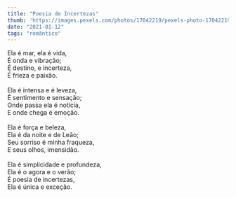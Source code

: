 ```yaml
---
title: "Poesia de Incertezas"
thumb: 'https://images.pexels.com/photos/17042219/pexels-photo-17042219/free-photo-of-back-view-of-a-brunette-walking-in-a-dry-grass-field.jpeg'
date: "2021-01-12"
tags: "romântico"
---
```

Ela é mar, ela é vida,  
É onda e vibração;  
É destino, e incerteza,  
É frieza e paixão.  
<br />
Ela é intensa e é leveza,  
É sentimento e sensação;  
Onde passa ela é notícia,  
E onde chega é emoção.  
<br />
Ela é força e beleza,  
Ela é da noite e de Leão;  
Seu sorriso é minha fraqueza,  
E seus olhos, imensidão.  
<br />
Ela é simplicidade e profundeza,  
Ela é o agora e o verão;  
É poesia de incertezas,  
Ela é única e exceção.  